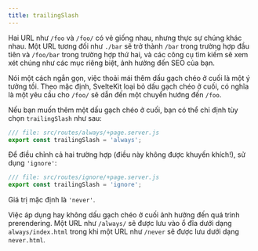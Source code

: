 ```yaml
---
title: trailingSlash
---
```


Hai URL như `/foo` và `/foo/` có vẻ giống nhau, nhưng thực sự chúng khác nhau. Một URL tương đối như `./bar` sẽ trở thành `/bar` trong trường hợp đầu tiên và `/foo/bar` trong trường hợp thứ hai, và các công cụ tìm kiếm sẽ xem xét chúng như các mục riêng biệt, ảnh hưởng đến SEO của bạn.

Nói một cách ngắn gọn, việc thoải mái thêm dấu gạch chéo ở cuối là một ý tưởng tồi. Theo mặc định, SvelteKit loại bỏ dấu gạch chéo ở cuối, có nghĩa là một yêu cầu cho `/foo/` sẽ dẫn đến một chuyển hướng đến `/foo`.

Nếu bạn muốn thêm một dấu gạch chéo ở cuối, bạn có thể chỉ định tùy chọn `trailingSlash` như sau:

```js
/// file: src/routes/always/+page.server.js
export const trailingSlash = 'always';
```

Để điều chỉnh cả hai trường hợp (điều này không được khuyến khích!), sử dụng `'ignore'`:

```js
/// file: src/routes/ignore/+page.server.js
export const trailingSlash = 'ignore';
```

Giá trị mặc định là `'never'`.

Việc áp dụng hay không dấu gạch chéo ở cuối ảnh hưởng đến quá trình prerendering. Một URL như `/always/` sẽ được lưu vào ổ đĩa dưới dạng `always/index.html` trong khi một URL như `/never` sẽ được lưu dưới dạng `never.html`.
